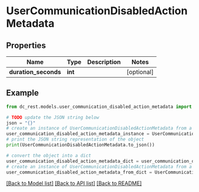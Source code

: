 # UserCommunicationDisabledActionMetadata


## Properties

Name | Type | Description | Notes
------------ | ------------- | ------------- | -------------
**duration_seconds** | **int** |  | [optional] 

## Example

```python
from dc_rest.models.user_communication_disabled_action_metadata import UserCommunicationDisabledActionMetadata

# TODO update the JSON string below
json = "{}"
# create an instance of UserCommunicationDisabledActionMetadata from a JSON string
user_communication_disabled_action_metadata_instance = UserCommunicationDisabledActionMetadata.from_json(json)
# print the JSON string representation of the object
print(UserCommunicationDisabledActionMetadata.to_json())

# convert the object into a dict
user_communication_disabled_action_metadata_dict = user_communication_disabled_action_metadata_instance.to_dict()
# create an instance of UserCommunicationDisabledActionMetadata from a dict
user_communication_disabled_action_metadata_from_dict = UserCommunicationDisabledActionMetadata.from_dict(user_communication_disabled_action_metadata_dict)
```
[[Back to Model list]](../README.md#documentation-for-models) [[Back to API list]](../README.md#documentation-for-api-endpoints) [[Back to README]](../README.md)


